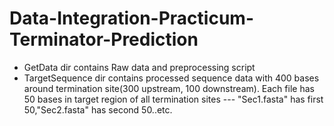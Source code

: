 # Data-Integration-Practicum-Terminator-Prediction
* GetData dir contains Raw data and preprocessing script
* TargetSequence dir contains processed sequence data with 400 bases around termination site(300 upstream, 100 downstream). Each file has 50 bases in target region of all termination sites --- "Sec1.fasta" has first 50,"Sec2.fasta" has second 50..etc.